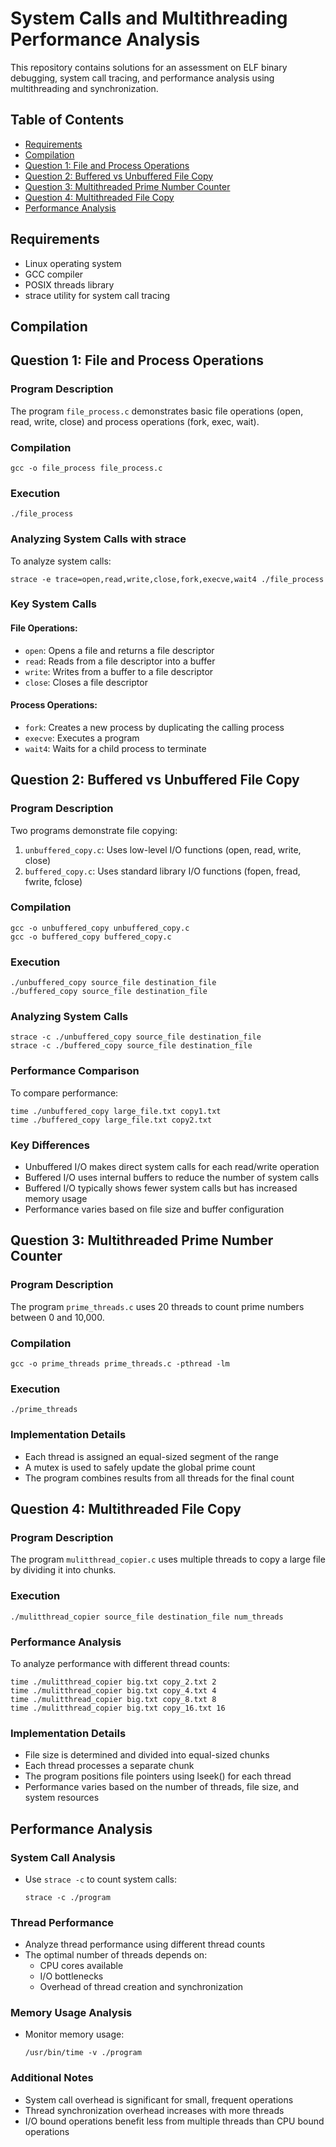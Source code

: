 # System Calls and Multithreading Performance Analysis

This repository contains solutions for an assessment on ELF binary debugging, system call tracing, and performance analysis using multithreading and synchronization.

## Table of Contents
- [Requirements](#requirements)
- [Compilation](#compilation)
- [Question 1: File and Process Operations](#question-1-file-and-process-operations)
- [Question 2: Buffered vs Unbuffered File Copy](#question-2-buffered-vs-unbuffered-file-copy)
- [Question 3: Multithreaded Prime Number Counter](#question-3-multithreaded-prime-number-counter)
- [Question 4: Multithreaded File Copy](#question-4-multithreaded-file-copy)
- [Performance Analysis](#performance-analysis)

## Requirements

- Linux operating system
- GCC compiler
- POSIX threads library
- strace utility for system call tracing

## Compilation

## Question 1: File and Process Operations

### Program Description
The program `file_process.c` demonstrates basic file operations (open, read, write, close) and process operations (fork, exec, wait).

### Compilation
```
gcc -o file_process file_process.c 
```

### Execution
```
./file_process
```

### Analyzing System Calls with strace
To analyze system calls:
```
strace -e trace=open,read,write,close,fork,execve,wait4 ./file_process
```

### Key System Calls

#### File Operations:
- `open`: Opens a file and returns a file descriptor
- `read`: Reads from a file descriptor into a buffer
- `write`: Writes from a buffer to a file descriptor
- `close`: Closes a file descriptor

#### Process Operations:
- `fork`: Creates a new process by duplicating the calling process
- `execve`: Executes a program
- `wait4`: Waits for a child process to terminate

## Question 2: Buffered vs Unbuffered File Copy

### Program Description
Two programs demonstrate file copying:
1. `unbuffered_copy.c`: Uses low-level I/O functions (open, read, write, close)
2. `buffered_copy.c`: Uses standard library I/O functions (fopen, fread, fwrite, fclose)

### Compilation
```
gcc -o unbuffered_copy unbuffered_copy.c
gcc -o buffered_copy buffered_copy.c
```

### Execution
```
./unbuffered_copy source_file destination_file
./buffered_copy source_file destination_file
```

### Analyzing System Calls
```
strace -c ./unbuffered_copy source_file destination_file
strace -c ./buffered_copy source_file destination_file
```

### Performance Comparison
To compare performance:

```
time ./unbuffered_copy large_file.txt copy1.txt
time ./buffered_copy large_file.txt copy2.txt
```

### Key Differences
- Unbuffered I/O makes direct system calls for each read/write operation
- Buffered I/O uses internal buffers to reduce the number of system calls
- Buffered I/O typically shows fewer system calls but has increased memory usage
- Performance varies based on file size and buffer configuration

## Question 3: Multithreaded Prime Number Counter

### Program Description
The program `prime_threads.c` uses 20 threads to count prime numbers between 0 and 10,000.

### Compilation
```
gcc -o prime_threads prime_threads.c -pthread -lm
```

### Execution
```
./prime_threads
```

### Implementation Details
- Each thread is assigned an equal-sized segment of the range
- A mutex is used to safely update the global prime count
- The program combines results from all threads for the final count

## Question 4: Multithreaded File Copy

### Program Description
The program `mulitthread_copier.c` uses multiple threads to copy a large file by dividing it into chunks.

### Execution
```
./mulitthread_copier source_file destination_file num_threads
```

### Performance Analysis
To analyze performance with different thread counts:

```
time ./mulitthread_copier big.txt copy_2.txt 2
time ./mulitthread_copier big.txt copy_4.txt 4
time ./mulitthread_copier big.txt copy_8.txt 8
time ./mulitthread_copier big.txt copy_16.txt 16
```

### Implementation Details
- File size is determined and divided into equal-sized chunks
- Each thread processes a separate chunk
- The program positions file pointers using lseek() for each thread
- Performance varies based on the number of threads, file size, and system resources

## Performance Analysis

### System Call Analysis
- Use `strace -c` to count system calls:
  ```
  strace -c ./program
  ```

### Thread Performance
- Analyze thread performance using different thread counts
- The optimal number of threads depends on:
  - CPU cores available
  - I/O bottlenecks
  - Overhead of thread creation and synchronization

### Memory Usage Analysis
- Monitor memory usage:
  ```
  /usr/bin/time -v ./program
  ```

### Additional Notes
- System call overhead is significant for small, frequent operations
- Thread synchronization overhead increases with more threads
- I/O bound operations benefit less from multiple threads than CPU bound operations